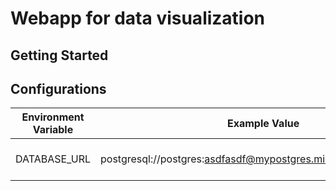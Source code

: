 # Webapp for data visualization

## Getting Started

## Configurations

| Environment Variable | Example Value                                                    | Purpose                      |
| -------------------- | ---------------------------------------------------------------- | ---------------------------- |
| DATABASE_URL         | postgresql://postgres:asdfasdf@mypostgres.microsoft.com/postgres | PostgreSQL connection string |
